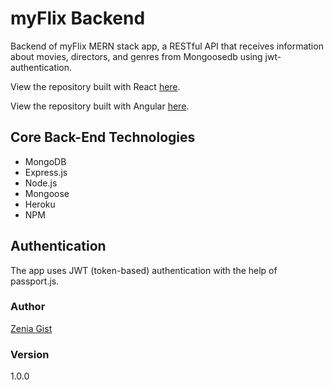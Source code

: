 # myFlix Backend

Backend of myFlix MERN stack app, a RESTful API that  receives information about movies, directors, and genres from Mongoosedb using jwt-authentication. 

View the repository built with React [here](https://github.com/zeniagist/myFlix-Client).

View the repository built with Angular [here](https://github.com/zeniagist/filmflix).

## Core Back-End Technologies

- MongoDB
- Express.js
- Node.js
- Mongoose
- Heroku
- NPM

## Authentication

The app uses JWT (token-based) authentication with the help of passport.js.

### Author

[Zenia Gist](https://zeniagist.github.io)

### Version

1.0.0
